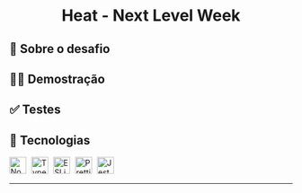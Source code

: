 <h1 align="center">
Heat - Next Level Week
</h1>

## 💫 Sobre o desafio

## 🐱‍👤 Demostração

## ✅ Testes

## 🚀 Tecnologias 
<p>
<img alt="Node.js" src="https://cdn.svgporn.com/logos/nodejs-icon.svg" width="30" heigth="30" style="margin-right: 5px;" />
<img alt="TypeScript" src="https://cdn.svgporn.com/logos/typescript-icon.svg" width="30" heigth="30" style="margin-right: 5px;" />
<img alt="ESLint" src="https://cdn.svgporn.com/logos/eslint.svg" width="30" heigth="30" style="margin-right: 5px;" />
<img alt="Prettier" src="https://cdn.svgporn.com/logos/prettier.svg" width="30" heigth="30" style="margin-right: 5px;" />
<img alt="Jest" src="https://cdn.svgporn.com/logos/jest.svg" width="30" heigth="30" style="margin-right: 5px;"/>
</p>

---